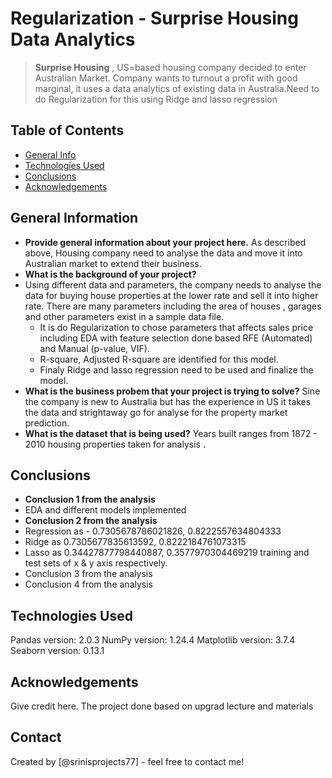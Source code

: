 # Regularization - Surprise Housing Data Analytics
> **Surprise Housing** , US=based housing company decided to enter Australian Market. Company wants to turnout a profit with good marginal, it uses a data analytics of existing data in Australia.Need to do Regularization for this using Ridge and lasso regression

## Table of Contents
* [General Info](#general-information)
* [Technologies Used](#technologies-used)
* [Conclusions](#conclusions)
* [Acknowledgements](#acknowledgements)

<!-- You can include any other section that is pertinent to your problem -->

## General Information
- **Provide general information about your project here.**
  As described above, Housing company need to analyse the data and move it into Australian market to extend their business.
- **What is the background of your project?**
- Using different data and parameters, the company needs to analyse the data for buying house properties at the lower rate and sell it into higher rate. There are many parameters including the area of houses , garages and other parameters exist in a sample data file.
  - It is do Regularization to chose parameters that affects sales price including EDA with feature selection done based RFE (Automated) and Manual (p-value, VIF).  
  - R-square, Adjusted R-square are identified for this model.
  - Finaly Ridge and lasso regression need to be used and finalize the model.
- **What is the business probem that your project is trying to solve?**
  Sine the company is new to Australia but has the experience in US it takes the data and strightaway go for analyse for the property market prediction.
- **What is the dataset that is being used?**
    Years built ranges from 1872 - 2010 housing properties taken for analysis .

<!-- You don't have to answer all the questions - just the ones relevant to your project. -->

## Conclusions
- **Conclusion 1 from the analysis**
- EDA and different models implemented
- **Conclusion 2 from the analysis**
-  Regression  as - 0.7305678786021826, 0.8222557634804333
-  Ridge as 0.7305677835613592, 0.8222184761073315
-  Lasso as 0.34427877798440887, 0.3577970304469219
   training and test sets of x & y axis respectively.
- Conclusion 3 from the analysis
- Conclusion 4 from the analysis

<!-- You don't have to answer all the questions - just the ones relevant to your project. -->


## Technologies Used
Pandas version: 2.0.3
NumPy version: 1.24.4
Matplotlib version: 3.7.4
Seaborn version: 0.13.1

<!-- As the libraries versions keep on changing, it is recommended to mention the version of library used in this project -->

## Acknowledgements
Give credit here.
The project done based on upgrad lecture and materials

## Contact
Created by [@srinisprojects77] - feel free to contact me!

<!-- Optional -->
<!-- ## License -->
<!-- This project is open source and available under the [... License](). -->

<!-- You don't have to include all sections - just the one's relevant to your project -->
